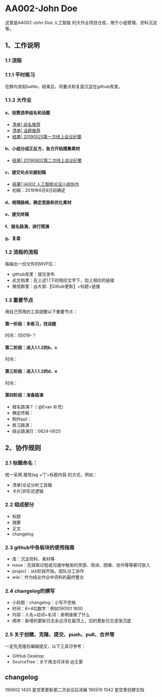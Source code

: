 # AA002-John Doe
这里是AA002-John Doe 人工智能 的大作业项目仓库，用于小组管理、资料沉淀等。

## 1、工作说明

### 1.1 流程
### 1.1.1 平时练习
在群内发起battle，结束后，将要点和复盘沉淀在github库里。
### 1.1.2 大作业
#### a、投票选举组名和话题
- [清单| 组名推荐](https://github.com/ding0521/AA002-John-Doe/issues/2)
- [清单| 话题推荐](https://github.com/ding0521/AA002-John-Doe/issues/3)
- [结果| 20190525第一次线上会议纪要](https://github.com/ding0521/AA002-John-Doe/issues/4)
#### b、小组分成正反方，各方开始搜集素材
- [结果| 20190602第二次线上会议纪要](https://github.com/ding0521/AA002-John-Doe/issues/6)
#### c、提交论点论据初稿
- [结果| IA002 人工智能论证小组协作](https://shimo.im/sheets/CzhAFaDK64I9crTK/)
- 初稿：2019年6月8日前确定
#### d、梳理脉络，确定思路和优化素材
#### e、提交终稿
#### f、报名路演，进行预演
#### g、复盘

### 1.2 流程的流程
每输出一份文件的MVP后：
- github库里：提交发布
- 此文档里：在上述1.1下的相应文字下，加上相应的链接
- 微信群里：@大家:【Github更新】+标题+链接

### 1.3 重要节点
用自己惯用的工具提醒以下重要节点：
#### 第一阶段：多练习，找话题
时间：05019-？
#### 第二阶段：进入1.1.2的b、c
时间：
#### 第三阶段：进入1.1.2的d、e
时间：
#### 第四阶段：准备路演
- 报名路演:?（ @Evan 补充）
- 确定终稿：
- 制作ppt：
- 练习路演：
- 结业路演日：0624-0625

## 2、协作规则

### 2.1 标题命名：
统一采用 属性tag +“|”+标题内容 的方式，例如：
- 清单|论证分析工具箱
- 卡片|非形式逻辑

### 2.2 组成部分
- 标题
- 摘要
- 正文
- changelog

### 2.3 github中各板块的使用指南
- 库：沉淀资料、素材等
- issue：在探索过程或沟通中触发的灵感、改进、困难、协作等等都可放入
- project：从b阶段开始，团队分工协作
- wiki：作为结业作业中资料的最终整合

### 2.4 changelog的撰写
- 小标题：changelog：小写不空格
- 时间：6+4位数字：例如190101 1800
- 内容：人名+动词+名词：表明谁做了什么
- 顺序：新增的更新日志永远浮在最顶上，旧的更新日志逐渐沉底

### 2.5 关于创建、克隆、提交、push、pull、合并等
一定先克隆后编辑提交，以下工具可参考：
- GitHub Desktop
- SourceTree：关于用法可详询 @王蒙

## changelog
190602 1433 星空里更新第二次会议后进展
190519 1042 星空里创建文档
